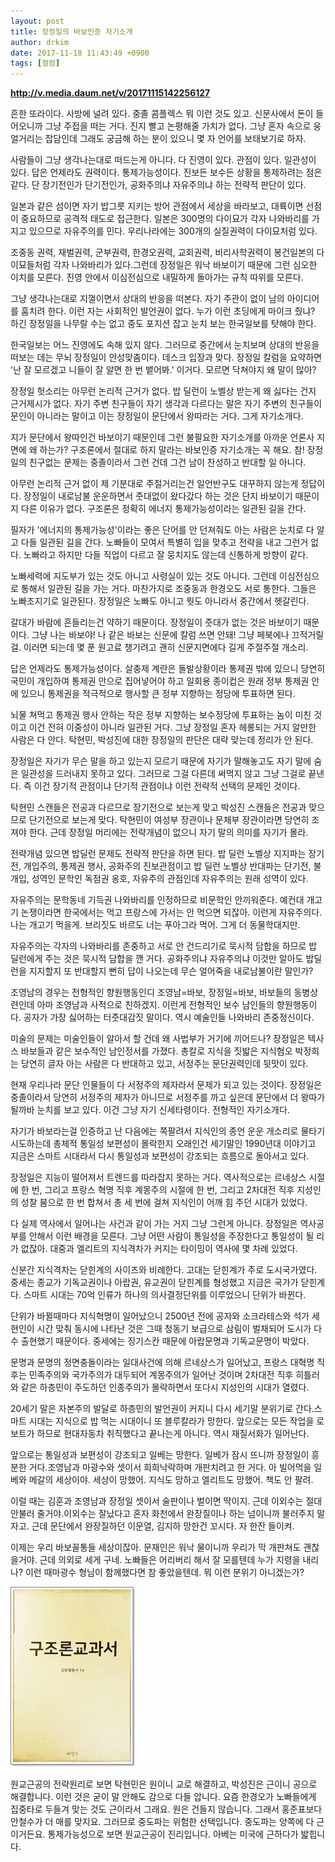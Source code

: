 ```yaml
---
layout: post
title: 장정일의 바보인증 자기소개
author: drkim
date: 2017-11-18 11:43:49 +0900
tags: [컬럼]
---
```

  


**http://v.media.daum.net/v/20171115142256127**

  


흔한 또라이다. 사방에 널려 있다. 중졸 콤플렉스 뭐 이런 것도 있고. 신문사에서 돈이 들어오니까 그냥 주접을 떠는 거다. 진지 빨고 논평해줄 가치가 없다. 그냥 혼자 속으로 웅얼거리는 잡담인데 그래도 궁금해 하는 분이 있으니 몇 자 언어를 보태보기로 하자. 

  


사람들이 그냥 생각나는대로 떠드는게 아니다. 다 진영이 있다. 관점이 있다. 일관성이 있다. 답은 언제라도 권력이다. 통제가능성이다. 진보든 보수든 상황을 통제하려는 점은 같다. 단 장기전인가 단기전인가, 공화주의냐 자유주의냐 하는 전략적 판단이 있다.

  


일본과 같은 섬이면 자기 밥그릇 지키는 방어 관점에서 세상을 바라보고, 대륙이면 선점이 중요하므로 공격적 태도로 접근한다. 일본은 300명의 다이묘가 각자 나와바리를 가지고 있으므로 자유주의를 민다. 우리나라에는 300개의 실질권력이 다이묘처럼 있다.

  


조중동 권력, 재벌권력, 군부권력, 한경오권력, 교회권력, 비리사학권력이 봉건일본의 다이묘들처럼 각자 나와바리가 있다.그런데 장정일은 워낙 바보이기 때문에 그런 심오한 이치를 모른다. 진영 안에서 이심전심으로 내밀하게 돌아가는 규칙 따위를 모른다.

  


그냥 생각나는대로 지껄이면서 상대의 반응을 떠본다. 자기 주관이 없이 남의 아이디어를 훔치려 한다. 이런 자는 사회적인 발언권이 없다. 누가 이런 초딩에게 마이크 줬냐? 하긴 장정일을 나무랄 수는 없고 중도 포지션 잡고 눈치 보는 한국일보를 탓해야 한다. 

  


한국일보는 어느 진영에도 속해 있지 않다. 그러므로 중간에서 눈치보며 상대의 반응을 떠보는 데는 무뇌 장정일이 안성맞춤이다. 데스크 입장과 맞다. 장정일 칼럼을 요약하면 '난 잘 모르겠고 니들이 잘 알면 한 번 뱉어봐.' 이거다. 모르면 닥쳐야지 왜 말이 많아?

  


장정일 헛소리는 아무런 논리적 근거가 없다. 밥 딜런이 노벨상 받는게 왜 싫다는 건지 근거제시가 없다. 자기 주변 친구들이 자기 생각과 다르다는 말은 자기 주변의 친구들이 문인이 아니라는 말이고 이는 장정일이 문단에서 왕따라는 거다. 그게 자기소개다.

  


지가 문단에서 왕따인건 바보이기 때문인데 그런 불필요한 자기소개를 아까운 언론사 지면에 왜 하는가? 구조론에서 절대로 하지 말라는 바보인증 자기소개는 꼭 해요. 참! 장정일의 친구없는 문제는 중졸이라서 그런 건데 그건 남이 찬성하고 반대할 일 아니다.

  


아무런 논리적 근거 없이 제 기분대로 주절거리는건 일언반구도 대꾸하지 않는게 정답이다. 장정일이 내로남불 운운하면서 줏대없이 왔다갔다 하는 것은 단지 바보이기 때문이지 다른 이유가 없다. 구조론은 정확히 에너지 통제가능성이라는 일관된 길을 간다.

  


필자가 '에너지의 통제가능성'이라는 좋은 단어를 안 던져줘도 아는 사람은 눈치로 다 알고 다들 일관된 길을 간다. 노빠들이 모여서 특별히 입을 맞추고 전략을 내고 그런거 없다. 노빠라고 하지만 다들 직업이 다르고 잘 뭉치지도 않는데 신통하게 방향이 같다.

  


노빠세력에 지도부가 있는 것도 아니고 사령실이 있는 것도 아니다. 그런데 이심전심으로 통해서 일관된 길을 가는 거다. 마찬가지로 조중동과 한경오도 서로 통한다. 그들은 노빠조지기로 일관된다. 장정일은 노빠도 아니고 뭣도 아니라서 중간에서 헷갈린다.

  


갈대가 바람에 흔들리는건 약하기 때문이다. 장정일이 줏대가 없는 것은 바보이기 때문이다. 그냥 나는 바보야! 나 같은 바보는 신문에 칼럼 쓰면 안돼! 그냥 페북에나 끄적거릴걸. 이러면 되는데 몇 푼 원고료 챙기려고 괜히 신문지면에다 길게 주절주절 개소리.

  


답은 언제라도 통제가능성이다. 살충제 계란은 돌발상황이라 통제권 밖에 있으니 당연히 국민이 개입하여 통제권 안으로 집어넣어야 하고 일회용 종이컵은 원래 정부 통제권 안에 있으니 통제권을 적극적으로 행사할 큰 정부 지향하는 정당에 투표하면 된다. 

  


뇌물 쳐먹고 통제권 행사 안하는 작은 정부 지향하는 보수정당에 투표하는 놈이 미친 것이고 이건 전혀 이중성이 아니라 일관된 거다. 그냥 장정일 혼자 헤롱되는 거지 알만한 사람은 다 안다. 탁현민, 박성진에 대한 장정일의 판단은 대략 맞는데 정리가 안 된다.

  


장정일은 자기가 무슨 말을 하고 있는지 모르기 때문에 자기가 말해놓고도 자기 말에 숨은 일관성을 드러내지 못하고 있다. 그러므로 그걸 다른데 써먹지 않고 그냥 그걸로 끝낸다. 즉 이건 장기적 관점이냐 단기적 관점이냐 이런 전략적 선택의 문제인 것이다.

  


탁현민 스캔들은 전공과 다르므로 장기전으로 보는게 맞고 박성진 스캔들은 전공과 맞으므로 단기전으로 보는게 맞다. 탁현민이 여성부 장관이나 문체부 장관이라면 당연히 조져야 한다. 근데 장정일 머리에는 전략개념이 없으니 자기 말의 의미를 자기가 몰라.

  


전략개념 있으면 밥딜런 문제도 전략적 판단을 하면 된다. 밥 딜런 노벨상 지지파는 장기전, 개입주의, 통제권 행사, 공화주의 진보관점이고 밥 딜런 노벨상 반대파는 단기전, 불개입, 성역인 문학인 독점권 옹호, 자유주의 관점인데 자유주의는 원래 성역이 있다.

  


자유주의는 문학동네 기득권 나와바리를 인정하므로 비문학인 안끼워준다. 예컨대 개고기 논쟁이라면 한국에서는 먹고 프랑스에 가서는 안 먹으면 되잖아. 이런게 자유주의다. 나는 개고기 먹을게. 브리짓도 바르도 너는 푸아그라 먹어. 그게 더 동물학대지만.

  


자유주의는 각자의 나와바리를 존중하고 서로 안 건드리기로 묵시적 담합을 하므로 밥 딜런에게 주는 것은 묵시적 담합을 깬 거다. 공화주의냐 자유주의냐 이것만 알아도 밥딜런을 지지할지 또 반대할지 뻔히 답이 나오는데 무슨 얼어죽을 내로남불이란 말인가? 

  


조영남의 경우는 전형적인 향원행동인디 조영남=바보, 장정일=바보, 바보들의 동병상련인데 아마 조영남과 사적으로 친하겠지. 이런게 전형적인 보수 남인들의 향원행동이다. 공자가 가장 싫어하는 터줏대감짓 말이다. 역시 예술인들 나와바리 존중정신이다.

  


미술의 문제는 미술인들이 알아서 할 건데 왜 사법부가 거기에 끼어드나? 장정일은 텍사스 바보들과 같은 보수적인 남인정서를 가졌다. 총칼로 지식을 짓밟은 지식혐오 박정희는 당연히 글자 아는 사람은 다 반대하고 있고, 서정주는 문단권력인데 뒷맛이 있다.

  


현재 우리나라 문단 인물들이 다 서정주의 제자라서 문제가 되고 있는 것이다. 장정일은 중졸이라서 당연히 서정주의 제자가 아니므로 서정주를 까고 싶은데 문단에서 더 왕따가 될까바 눈치를 보고 있다. 이건 그냥 자기 신세타령이다. 전형적인 자기소개다.

  


자기가 바보라는걸 인증하고 난 다음에는 쪽팔려서 지식인의 종언 운운 개소리로 물타기 시도하는데 총체적 통일성 보편성이 몰락한지 오래인건 세기말인 1990년대 이야기고 지금은 스마트 시대라서 다시 통일성과 보편성이 강조되는 흐름으로 돌아서고 있다.

  


장정일은 지능이 떨어져서 트렌드를 따라잡지 못하는 거다. 역사적으로는 르네상스 시절에 한 번, 그리고 프랑스 혁명 직후 계몽주의 시절에 한 번, 그리고 2차대전 직후 지성인의 성찰 붐으로 한 번 합쳐서 총 세 번에 걸쳐 지식인이 어깨 힘 주던 시대가 있었다.

  


다 실제 역사에서 일어나는 사건과 같이 가는 거지 그냥 그런게 아니다. 장정일은 역사공부를 안해서 이런 배경을 모른다. 그냥 어떤 사람이 통일성을 주장한다고 통일성이 될 리가 없잖아. 대중과 엘리트의 지식격차가 커지는 타이밍이 역사에 몇 차례 있었다.

  


신분간 지식격차는 닫힌계의 사이즈와 비례한다. 고대는 닫힌계가 주로 도시국가였다. 중세는 종교가 기독교권이나 아랍권, 유교권이 닫힌계를 형성했고 지금은 국가가 닫힌계다. 스마트 시대는 70억 인류가 하나의 의사결정단위를 이루었으니 단위가 바뀐다.

  


단위가 바뀔때마다 지식혁명이 일어났으니 2500년 전에 공자와 소크라테스와 석가 세 현인이 시간 맞춰 동시에 나타난 것은 그때 청동기 보급으로 삼림이 벌채되어 도시가 다수 출현했기 때문이다. 중세에는 징기스칸 때문에 아랍문명과 기독교문명이 박았다.

  


문명과 문명의 정면충돌이라는 일대사건에 의해 르네상스가 일어났고, 프랑스 대혁명 직후는 민족주의와 국가주의가 대두되어 계몽주의가 일어난 것이며 2차대전 직후 히틀러와 같은 하층민이 주도하던 인종주의가 몰락하면서 또다시 지성인의 시대가 열렸다.

  


20세기 말은 자본주의 발달로 하층민의 발언권이 커지니 다시 세기말 분위기로 간다.스마트 시대는 지식으로 밥 먹는 시대이니 또 블루칼라가 망한다. 앞으로는 모든 작업을 로보트가 하므로 현대자동차 취직했다고 끝나는게 아니다. 역시 재질서화가 일어난다.

  


앞으로는 통일성과 보편성이 강조되고 일베는 망한다. 일베가 잠시 뜨니까 장정일이 흥분한 거다.조영남과 마광수와 셋이서 희희낙락하며 개판치려고 한 거다. 아 빌어먹을 일베와 메갈의 세상이야. 세상이 망했어. 지식도 망하고 엘리트도 망했어. 책도 안 팔려.

  


이럴 때는 김훈과 조영남과 장정일 셋이서 술판이나 벌이면 딱이지. 근데 이외수는 절대 안불러 줄거야.이외수는 잘났다고 혼자 화천에서 완장질이나 하는 넘이니까 불러주지 말자고. 근데 문단에서 완장질하던 이문열, 김지하 망한건 꼬시다. 자 한잔 들이켜.

  


이제는 우리 바보꼴통들 세상이잖아. 문재인은 워낙 물이니까 우리가 막 개판쳐도 괜찮을거야. 근데 의외로 세게 구네. 노빠들은 어리버리 해서 잘 모를텐데 누가 지령을 내리나? 이런 때마광수 형님이 함께했다면 참 좋았을텐데. 뭐 이런 분위기 아니겠는가?

  



![](/files/attach/images/199/637/907/0.jpg)   


  


원교근공의 전략원리로 보면 탁현민은 원이니 교로 해결하고, 박성진은 근이니 공으로 해결합니다. 이런 것은 굳이 말 안해도 감으로 다들 압니다. 요즘 한경오가 노빠들에게 집중타로 두들겨 맞는 것도 근이라서 그래요. 원은 건들지 않습니다. 그래서 홍준표보다 안철수가 더 매를 맞지요. 그러므로 중도파는 위험한 선택입니다. 중도파는 양쪽에 다 근이거든요. 통제가능성으로 보면 원교근공이 진리입니다. 아베는 미국에 근하다가 밟힙니다.